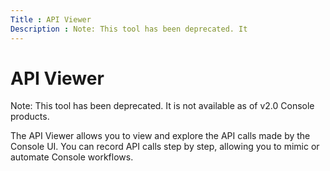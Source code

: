 ```yaml
---
Title : API Viewer
Description : Note: This tool has been deprecated. It
---
```



# API Viewer





Note: This tool has been deprecated. It
is not available as of v2.0 Console products.



The API Viewer allows you to view and explore the API calls made by the
Console UI. You can record API calls step by step, allowing you to mimic
or automate Console workflows.




